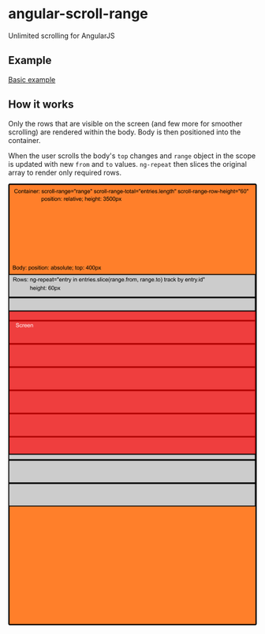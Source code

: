 # angular-scroll-range

Unlimited scrolling for AngularJS

## Example

[Basic example](https://bancek.github.io/angular-scroll-range/examples/basic.html)

## How it works

Only the rows that are visible on the screen (and few more for smoother scrolling) are rendered within the body. Body is then positioned into the container.

When the user scrolls the body's `top` changes and `range` object in the scope is updated with new `from` and `to` values. `ng-repeat` then slices the original array to render only required rows.

![How it works](how-it-works.png)
